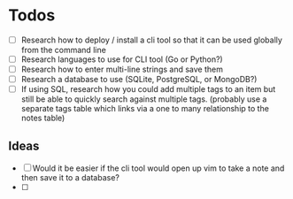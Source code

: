 # Todos

- [ ] Research how to deploy / install a cli tool so that it can be used globally from the command line
- [ ] Research languages to use for CLI tool (Go or Python?)
- [ ] Research how to enter multi-line strings and save them
- [ ] Research a database to use (SQLite, PostgreSQL, or MongoDB?)
- [ ] If using SQL, research how you could add multiple tags to an item but still be able to quickly search against multiple tags. (probably use a separate tags table which links via a one to many relationship to the notes table)

## Ideas
- [ ] Would it be easier if the cli tool would open up vim to take a note and then save it to a database?
- [ ] 
